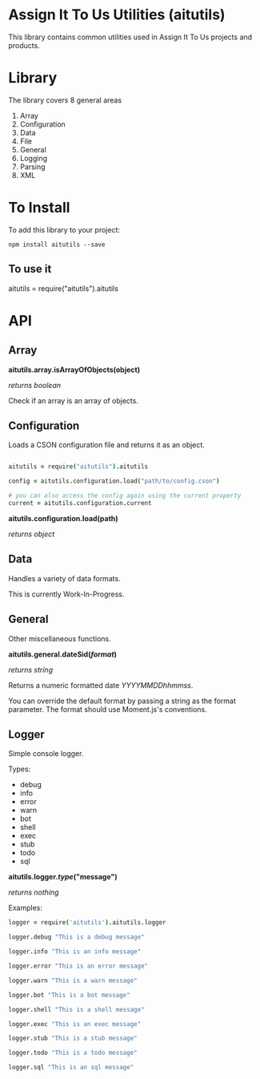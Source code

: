 # Assign It To Us Utilities (aitutils)

This library contains common utilities used in Assign It To Us projects and products.


# Library

The library covers 8 general areas

1. Array
2. Configuration
3. Data
4. File
5. General
6. Logging
7. Parsing
8. XML


# To Install

To add this library to your project:

`npm install aitutils --save`

## To use it

aitutils = require("aitutils").aitutils

# API

## Array

**aitutils.array.isArrayOfObjects(object)**

*returns boolean*

Check if an array is an array of objects.

## Configuration

Loads a CSON configuration file and returns it as an object.

```coffeescript

aitutils = require("aitutils").aitutils

config = aitutils.configuration.load("path/to/config.cson")

# you can also access the config again using the current property
current = aitutils.configuration.current

```


**aitutils.configuration.load(path)**

*returns object*

## Data

Handles a variety of data formats.

This is currently Work-In-Progress.

## General

Other miscellaneous functions.

**aitutils.general.dateSid(*format*)**

*returns string*

Returns a numeric formatted date *YYYYMMDDhhmmss*. 

You can override the default format by passing a string as the format parameter. The format should use Moment.js's conventions.

## Logger

Simple console logger.

Types:

* debug
* info
* error
* warn
* bot
* shell
* exec
* stub
* todo
* sql

**aitutils.logger.*type*("message")**

*returns nothing*

Examples:

```coffeescript
logger = require('aitutils').aitutils.logger

logger.debug "This is a debug message"

logger.info "This is an info message"

logger.error "This is an error message"

logger.warn "This is a warn message"

logger.bot "This is a bot message"

logger.shell "This is a shell message"

logger.exec "This is an exec message"

logger.stub "This is a stub message"

logger.todo "This is a todo message"

logger.sql "This is an sql message"

```

